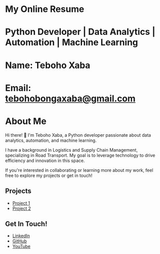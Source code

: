 # My Online Resume

# Python Developer | Data Analytics | Automation | Machine Learning

# Name: Teboho Xaba
# Email: tebohobongaxaba@gmail.com

# About Me

Hi there! 👋
I'm Teboho Xaba, a Python developer passionate about data analytics, automation, and machine learning.

I have a background in Logistics and Supply Chain Management, specializing in Road Transport. My goal is to leverage technology to drive efficiency and innovation in this space.

If you're interested in collaborating or learning more about my work, feel free to explore my projects or get in touch!

## Projects
- [Project 1](https://github.com/yourusername/project1)
- [Project 2](https://github.com/yourusername/project2)

## Get In Touch!
- [LinkedIn](https://linkedin.com/in/yourname)
- [GitHub](https://github.com/yourusername)
- [YouTube](https://www.youtube.com/@Real_Nonkosi)
